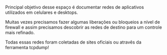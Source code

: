 Principal objetivo desse espaço é documentar redes de aplicativos utilizados em celulares e desktops.

Muitas vezes precisamos fazer algumas liberações ou bloqueios a nível de firewall e assim precisamos descobrir as redes de destino para
um controle mais refinado.

Todas essas redes foram coletadas de sites oficiais ou atravês da ferramenta tcpdump!
